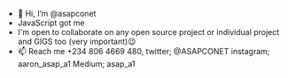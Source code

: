 - 👋 Hi, I’m @asapconet
- JavaScript got me
- I'm open to collaborate on any open source project or individual project and GIGS too (very important)😉
- 📫 Reach me +234 806 4669 480, 
twitter; @ASAPCONET
instagram; aaron_asap_a1
Medium; asap_a1
<!---
asapconet/asapconet is a ✨ special ✨ repository because its `README.md` (this file) appears on your GitHub profile.
You can click the Preview link to take a look at your changes.
--->
